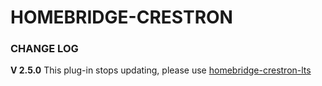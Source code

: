 # HOMEBRIDGE-CRESTRON

### CHANGE LOG
**V 2.5.0**
This plug-in stops updating, please use [homebridge-crestron-lts](https://github.com/songzh96/homebridge-crestron-lts)
